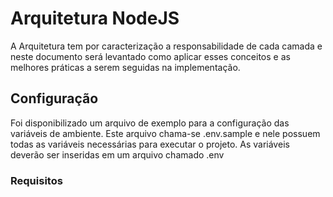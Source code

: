 # Arquitetura NodeJS

A Arquitetura tem por caracterização a responsabilidade de cada camada e neste documento será levantado como aplicar esses conceitos e as melhores práticas a serem seguidas na implementação.

## Configuração

Foi disponibilizado um arquivo de exemplo para a configuração das variáveis de ambiente. Este arquivo chama-se .env.sample e nele possuem todas as variáveis necessárias para executar o projeto. As variáveis deverão ser inseridas em um arquivo chamado .env

### Requisitos

